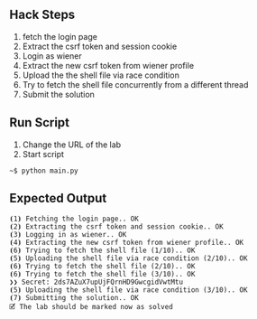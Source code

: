 ## Hack Steps

1. fetch the login page
2. Extract the csrf token and session cookie
3. Login as wiener
4. Extract the new csrf token from wiener profile
5. Upload the the shell file via race condition
6. Try to fetch the shell file concurrently from a different thread
7. Submit the solution

## Run Script

1. Change the URL of the lab
2. Start script

```
~$ python main.py
```

## Expected Output

```
⦗1⦘ Fetching the login page.. OK
⦗2⦘ Extracting the csrf token and session cookie.. OK
⦗3⦘ Logging in as wiener.. OK
⦗4⦘ Extracting the new csrf token from wiener profile.. OK
⦗6⦘ Trying to fetch the shell file (1/10).. OK
⦗5⦘ Uploading the shell file via race condition (2/10).. OK
⦗6⦘ Trying to fetch the shell file (2/10).. OK
⦗6⦘ Trying to fetch the shell file (3/10).. OK
❯❯ Secret: 2ds7AZuX7upUjFQrnHD9GwcgidVwtMtu
⦗5⦘ Uploading the shell file via race condition (3/10).. OK
⦗7⦘ Submitting the solution.. OK
🗹 The lab should be marked now as solved
```
